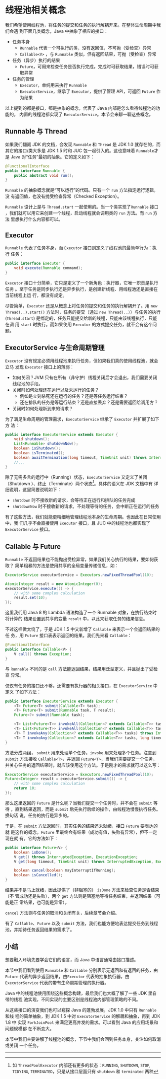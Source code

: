 # 线程池相关概念

我们希望使用线程池，将任务的提交和任务的执行解耦开来。在整体生命周期中我们会遇
到下面几类概念，Java 中抽象了相应的接口：

- 任务本身
  - `Runnable` 代表一个可执行的类，没有返回值，不可抛（受检查）异常
  - `Callable<V>` ，与 `Runnable` 类似，但有返回结果，可抛（受检查）异常
- 任务（异步）执行的结果
  - `Future`，可用来检查任务是否执行完成，完成时可获取结果，错误时可获取异常
- 任务的管理
  - `Executor`，单纯用来执行 `Runnable`
  - `ExecutorService`，继承了 `Executor`，提供了管理 API，可返回 `Future` 作为结果

以上提到的都是接口，都是抽象的概念，代表了 Java 内部是怎么看待线程池的功能的，
内置的线程池都实现了 `ExecutorService`。本节会来聊一聊这些概念。

## Runnable 与 Thread

如果我们翻阅 JDK 的文档，会发现 `Runnable` 和 `Thread` 是 JDK 1.0 就存在的，而
其它的接口/类大多是 JDK 1.5 时和 JUC 包一起引入的。这也意味着 `Runnable`才是
Java 对“任务”最初的抽象。它的定义如下：

```java
@FunctionalInterface
public interface Runnable {
    public abstract void run();
}
```

`Runnable` 的抽象概念就是“可以运行”的代码。只有一个 `run` 方法指定运行逻辑，没
有返回值，也没有抛受检查异常（Checked Exception）。

`Runnable` 设计上是与 `Thread.start` 一起使用的。当一个类实现了`Runnable` 接口
，我们就可以用它来创建一个线程，启动线程就会调用类的 `run` 方法。而 `run` 方法
里想执行什么内容都可以。

## Executor

`Runnable` 代表了任务本身，而 `Executor` 接口则定义了线程池的最简单行为：执行
任务：

```java
public interface Executor {
    void execute(Runnable command);
}
```

`Executor` 接口十分简单，它只是定义了一个新角色：执行器，它唯一职责是执行任务
。至于任务是同步执行还是异步执行，是创建新线程、用线程池还是直接在当前线程上运
行，都没有规定。

尽管简单，`Executor` 还是从概念上将任务的提交和任务的执行解耦开了。用 `new
Thread(..).start()` 方法时，任务的提交（通过 `new Thread(..)`）与任务的执行
(`Thread.start`) 是绑定的，任务只能提交给新的线程，只能由该线程执行，只能在调
用 `start` 时执行。而如果使用 `Executor` 的方式提交任务，就不会有这个问题。

## ExecutorService 与生命周期管理

`Executor` 没有规定必须用线程池来执行任务，但如果我们真的使用线程池，就会立马
发现 `Executor` 接口上的薄弱：

- 如何关闭？JVM 只有在所有（非守护）线程关闭后才会退出，我们需要关闭线程池的手段。
- 关闭时如何处理还在运行以及未运行的任务？
    * 例如是立刻杀死还在运行的任务？还是等任务运行结束？
    * 还在排队的任务是等运行结束？还是直接丢弃？还是需要返回给调用方？
- 关闭时如何处理新到来的请求？

为了满足生命周期的管理需求，`ExecutorService` 继承了 `Executor` 并扩展了如下方
法：

```java
public interface ExecutorService extends Executor {
    void shutdown();
    List<Runnable> shutdownNow();
    boolean isShutdown();
    boolean isTerminated();
    boolean awaitTermination(long timeout, TimeUnit unit) throws InterruptedException;
    //...
}
```

除了无需多言的运行中（Running）状态，`ExecutorService` 又定义了关闭（Shutdown
）、终止（Terminate）两个状态[^more-internal-state]。具体的语义在 JDK 文档中有
详细说明，这里简要说明如下：

* `shutdown` 时不接收新的请求，会等待正在运行和排队的任务完成
* `shutdownNow` 时不接收新的请求，不处理等待的任务，会中断正在运行的任务

有了这些方法，我们就能更精细地管理线程池本身的生命周期。也因此在日常使用中，我
们几乎不会直接使用 `Executor` 接口，且 JUC 中的线程池也都实现了
`ExecutorService` 接口。

## Callable 与 Future

`Runnable` 不返回结果也不能抛出受检异常，如果我们关心执行的结果，要如何获取？
简单粗暴的方法是使用共享的全局变量传递信息，如：

```java
ExecutorService executorService = Executors.newFixedThreadPool(10);

AtomicInteger result = new AtomicInteger(0);
executorService.execute(() -> {
    // with some complex calculation
    result.set(10);
});
```

这里我们用 Java 8 的 Lambda 语法构造了一个 Runnable 对象，在执行结束时将计算的
结果设置到共享的变量 `result` 中，以此来获取任务的结果信息。

不过这样做太绕了，于是 JDK 1.5 中又新增了 `Callable` 来表示一个会返回结果的任
务，用 `Future` 接口表表示返回的结果。我们先来看 `Callable`：

```java
@FunctionalInterface
public interface Callable<V> {
    V call() throws Exception;
}
```

与 `Runnable` 不同的是 `call` 方法能返回结果，结果用泛型定义，并且抛出了受检查
异常。

仅仅有任务的接口还不够，还需要有执行器的相关接口，在 `ExecutorService` 中定义
了如下方法：

```java
public interface ExecutorService extends Executor {
    <T> Future<T> submit(Callable<T> task);
    <T> Future<T> submit(Runnable task, T result);
    Future<?> submit(Runnable task);

    <T> List<Future<T>> invokeAll(Collection<? extends Callable<T>> tasks) throws InterruptedException;
    <T> List<Future<T>> invokeAll(Collection<? extends Callable<T>> tasks, long timeout, TimeUnit unit) throws InterruptedException;
    <T> T invokeAny(Collection<? extends Callable<T>> tasks) throws InterruptedException, ExecutionException;
    <T> T invokeAny(Collection<? extends Callable<T>> tasks, long timeout, TimeUnit unit) throws InterruptedException, ExecutionException, TimeoutException;
}
```

方法分成两组， `submit` 用来处理单个任务，`invoke` 用来处理多个任务。注意到
`submit` 方法接收 `Callable<T>`，并返回 `Future<T>`，当我们需要提交一个任务，
并关心任务的返回结果时，就应该使用这个方法。于是刚才的需求就可以这么写：

```java
ExecutorService executorService = Executors.newFixedThreadPool(10);
Future<Integer> result = executorService.submit(() -> {
    // with some complex calculation
    return 10;
});
```

那么这里返回的 `Future` 是什么呢？当我们提交一个任务时，并不会在 `submit` 等待
，直到结果返回，而是 `submit` 后先执行后续的操作，由线程池慢慢执行任务。换句话
说，任务的执行是异步的。

于是，在 `submit` 方法返回时，其实任务的结果还未就绪，接口 `Future` 要表达的就
是这样的概念。`Future` 里最终会有结果（成功有值，失败有异常），但不一定现在就
有，它的方法如下：

```java
public interface Future<V> {
    boolean isDone();
    V get() throws InterruptedException, ExecutionException;
    V get(long timeout, TimeUnit unit) throws InterruptedException, ExecutionException, TimeoutException;

    boolean cancel(boolean mayInterruptIfRunning);
    boolean isCancelled();
}
```

结果并不是马上就绪，因此提供了（非阻塞的） `isDone` 方法来检查任务是否结束（不
管成功还是失败），两个 `get` 方法则是阻塞地等待任务结束，并返回结果（可能是正
常结果，也可能是异常）。

`cancel` 方法则与任务的取消和关闭有关，后续章节会介绍。

有了 `Callable`、`Future` 以及 `submit` 方法，我们也能方便地表达提交任务到线程
池，并期待任务返回结果的需求了。

## 小结

想要融入环境先要学会它们的语言，而 Java 中语言通常由接口描述。

本节中我们看到使用 `Runnable` 和 `Callable` 分别表示无返回和有返回的任务，由
`Future` 代表的异步返回结果，由`Executor` 代表的抽象执行器，由
`ExecutorService` 代表的带有生命周期管理的执行器。

Java 中的线程池使用围绕这些概念构建，最后我们也大概了解了一些 JDK 里自带的线程
池实现，不同实现的主要区别是线程池内部管理策略的不同。

从这些接口的演变我们也可以窥探 Java 的蓬勃发展，JDK 1.0 中只有 `Runnable` 和线
程的简单抽象，到 JDK 1.5 中对 `ExecutorService` 的解耦和抽象，再到 JDK 1.8 中
实现 `ForkJoinPool` 来满足更高并发的需求。可以看到 Java 的应用场景和问题规模都
在不断变大。

本节中我们主要讲解了线程池的概念，下节中我们会回到任务本身，关注如何取消或关闭
一个任务。

---

[^more-internal-state]: 如 `ThreadPoolExecutor` 内部还有更多的状态：`RUNNING`,
  `SHUTDOWN`, `STOP`, `TIDYING`, `TERMINATED`，只是从接口层面只有 `shutdown`
  和 `terminated` 两种
